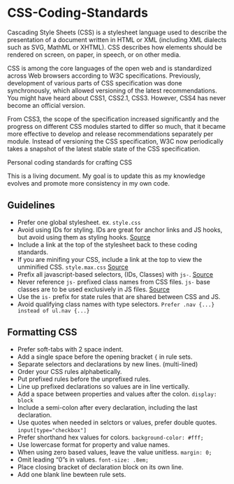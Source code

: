 CSS-Coding-Standards
====================

Cascading Style Sheets (CSS) is a stylesheet language used to describe the presentation of a document written in HTML or XML (including XML dialects such as SVG, MathML or XHTML). CSS describes how elements should be rendered on screen, on paper, in speech, or on other media.

CSS is among the core languages of the open web and is standardized across Web browsers according to W3C specifications. Previously, development of various parts of CSS specification was done synchronously, which allowed versioning of the latest recommendations. You might have heard about CSS1, CSS2.1, CSS3. However, CSS4 has never become an official version.

From CSS3, the scope of the specification increased significantly and the progress on different CSS modules started to differ so much, that it became more effective to develop and release recommendations separately per module. Instead of versioning the CSS specification, W3C now periodically takes a snapshot of the latest stable state of the CSS specification.


Personal coding standards for crafting CSS

This is a living document. My goal is to update this as my knowledge evolves and promote more consistency in my own code.


## Guidelines
* Prefer one global stylesheet. ex. `style.css`
* Avoid using IDs for styling. IDs are great for anchor links and JS hooks, but avoid using them as styling hooks. [Source](http://oli.jp/2011/ids/)
* Include a link at the top of the stylesheet back to these coding standards.
* If you are minifing your CSS, include a link at the top to view the unminified CSS. `style.max.css` [Source](http://daneden.me/2012/07/max-css-in-depth/)
* Prefix all javascript-based selectors, (IDs, Classes) with `js-`. [Source](https://github.com/styleguide/javascript)
* Never reference `js-` prefixed class names from CSS files. `js-` base classes are to be used exclusively in JS files. [Source](https://github.com/styleguide/css)
* Use the `is-` prefix for state rules that are shared between CSS and JS.
* Avoid qualifying class names with type selectors. `Prefer .nav {...} instead of ul.nav {...}`


## Formatting CSS

* Prefer soft-tabs with 2 space indent.
* Add a single space before the opening bracket `{` in rule sets.
* Separate selectors and declarations by new lines. (multi-lined)
* Order your CSS rules alphabetically.
* Put prefixed rules before the unprefixed rules.
* Line up prefixed declarations so values are in line vertically.
* Add a space between properties and values after the colon. `display: block`
* Include a semi-colon after every declaration, including the last declaration.
* Use quotes when needed in selctors or values, prefer double quotes. `input[type="checkbox"]`
* Prefer shorthand hex values for colors. `background-color: #fff;`
* Use lowercase format for property and value names.
* When using zero based values, leave the value unitless. `margin: 0;`
* Omit leading “0”s in values. `font-size: .8em;`
* Place closing bracket of declaration block on its own line.
* Add one blank line bewteen rule sets.
